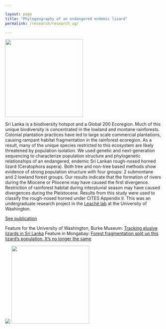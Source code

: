 ```yaml
---

layout: page
title: "Phylogeography of an endangered endemic lizard"
permalink: /research/research_ug/

---
```

<img src="/assets/Research/Casp.jpg"  width="250" height="250">

Sri Lanka is a biodiversity hotspot and a Global 200 Ecoregion. 
Much of this unique biodiversity is concentrated in the lowland and montane rainforests. 
Colonial plantation practices have led to large scale commercial plantations, causing rampant habitat fragmentation in the rainforest ecoregion. As a result, many of the unique species restricted to this ecosystem are likely threatened by population isolation. 
We used genetic and next-generation sequencing to characterize population structure and phylogenetic relationships of an endangered, endemic Sri Lankan rough-nosed horned lizard (Ceratophora aspera). Both tree and non-tree based methods show evidence of strong population structure with four groups: 2 submontane and 2 lowland forest groups. 
Our results indicate that the formation of rivers during the Miocene or Pliocene may have caused the first divergence. Restriction of rainforest habitat during interpluvial season may have caused divergences during the Pleistocene. Results from this study were used to classify the rough-nosed horned under CITES Appendix II. 
This was an undergraduate research project in the [Leaché lab](https://faculty.washington.edu/leache/wordpress/) at the University of Washington.

[See publication](https://doi.org/10.1111/btp.12970) 

Feature for the University of Washington, Burke Museum: [Tracking elusive lizards in Sri Lanka](https://www.burkemuseum.org/news/tracking-elusive-lizards-sri-lanka)
Feature in Mongabay: [Forest fragmentation split up this lizard’s population. It’s no longer the same](https://news.mongabay.com/2021/09/forest-fragmentation-split-up-this-lizards-population-its-no-longer-the-same/)

<img src="/assets/Research/Wik21_map_trees.png">
<img src="/assets/Research/Aspera_fieldpic.JPG"  width="250" height="250"> 
